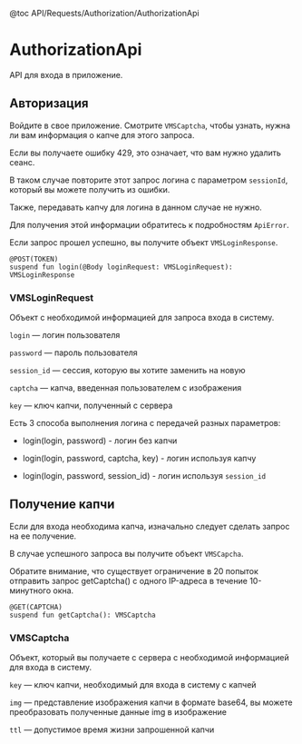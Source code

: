 @toc API/Requests/Authorization/AuthorizationApi

# AuthorizationApi #

API для входа в приложение.


## Авторизация

Войдите в свое приложение. Смотрите `VMSCaptcha`, чтобы узнать, нужна ли вам информация о капче для этого запроса.

Если вы получаете ошибку 429, это означает, что вам нужно удалить сеанс. 

В таком случае повторите этот запрос логина с параметром `sessionId`, который вы можете получить из ошибки.

Также, передавать капчу для логина в данном случае не нужно.

Для получения этой информации обратитесь к подробностям `ApiError`.

Если запрос прошел успешно, вы получите объект `VMSLoginResponse`.

```
@POST(TOKEN)
suspend fun login(@Body loginRequest: VMSLoginRequest): VMSLoginResponse
```


### VMSLoginRequest

Объект с необходимой информацией для запроса входа в систему.

`login` — логин пользователя

`password` — пароль пользователя

`session_id` — сессия, которую вы хотите заменить на новую

`captcha` — капча, введенная пользователем с изображения

`key` — ключ капчи, полученный с сервера

Есть 3 способа выполнения логина с передачей разных параметров: 

- login(login, password) - логин без капчи

- login(login, password, captcha, key) - логин используя капчу

- login(login, password, session_id) - логин используя `session_id`

## Получение капчи

Если для входа необходима капча, изначально следует сделать запрос на ее получение.

В случае успешного запроса вы получите объект `VMSCapcha`.

Обратите внимание, что существует ограничение в 20 попыток отправить запрос getCaptcha() с одного IP-адреса в течение 10-минутного окна.

```
@GET(CAPTCHA)
suspend fun getCaptcha(): VMSCaptcha
```


### VMSCaptcha

Объект, который вы получаете с сервера с необходимой информацией для входа в систему.

`key` — ключ капчи, необходимый для входа в систему с капчей

`img` — представление изображения капчи в формате base64, вы можете преобразовать полученные данные img в изображение

`ttl` — допустимое время жизни запрошенной капчи
